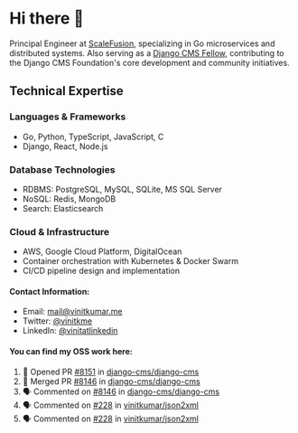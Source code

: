 # Hi there 👋

Principal Engineer at [ScaleFusion](https://scalefusion.com/), specializing in Go microservices and distributed systems. Also serving as a [Django CMS Fellow](https://www.django-cms.org/en/blog/2024/11/07/welcoming-vinit-kumar-as-the-newest-django-cms-fellow/), contributing to the Django CMS Foundation's core development and community initiatives.

## Technical Expertise

### Languages & Frameworks

- Go, Python, TypeScript, JavaScript, C
- Django, React, Node.js

### Database Technologies
- RDBMS: PostgreSQL, MySQL, SQLite, MS SQL Server
- NoSQL: Redis, MongoDB
- Search: Elasticsearch

### Cloud & Infrastructure
- AWS, Google Cloud Platform, DigitalOcean
- Container orchestration with Kubernetes & Docker Swarm
- CI/CD pipeline design and implementation


#### Contact Information:

- Email: <a href="mailto:mail@vinitkumar.me">mail@vinitkumar.me</a>
- Twitter: [@vinitkme](https://twitter.com/vinitkme)
- LinkedIn: [@vinitatlinkedin](https://www.linkedin.com/in/vinitatlinkedin/)  

#### You can find my OSS work here:

<!--START_SECTION:activity-->
1. 💪 Opened PR [#8151](https://github.com/django-cms/django-cms/pull/8151) in [django-cms/django-cms](https://github.com/django-cms/django-cms)
2. 🎉 Merged PR [#8146](https://github.com/django-cms/django-cms/pull/8146) in [django-cms/django-cms](https://github.com/django-cms/django-cms)
3. 🗣 Commented on [#8146](https://github.com/django-cms/django-cms/pull/8146#issuecomment-2663608297) in [django-cms/django-cms](https://github.com/django-cms/django-cms)
4. 🗣 Commented on [#228](https://github.com/vinitkumar/json2xml/issues/228#issuecomment-2663600978) in [vinitkumar/json2xml](https://github.com/vinitkumar/json2xml)
5. 🗣 Commented on [#228](https://github.com/vinitkumar/json2xml/issues/228#issuecomment-2663573963) in [vinitkumar/json2xml](https://github.com/vinitkumar/json2xml)
<!--END_SECTION:activity-->
